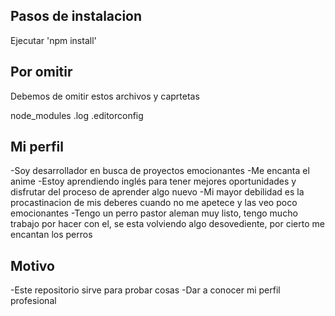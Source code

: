 ## Pasos de instalacion

Ejecutar 
'npm install'

## Por omitir

Debemos de omitir estos archivos y caprtetas 

node_modules
.log
.editorconfig

## Mi perfil

-Soy desarrollador en busca de proyectos emocionantes 
-Me encanta el anime
-Estoy aprendiendo inglés para tener mejores oportunidades y disfrutar del proceso de aprender algo nuevo
-Mi mayor debilidad es la procastinacion de mis deberes cuando no me apetece y las veo poco emocionantes
-Tengo un perro pastor aleman muy listo, tengo mucho trabajo por hacer con el, se esta volviendo algo desovediente, 
por cierto me encantan los perros
 
## Motivo

-Este repositorio sirve para probar cosas
-Dar a conocer mi perfil profesional
